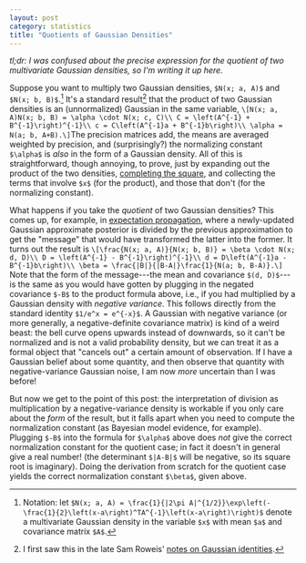 ```yaml
---
layout: post
category: statistics
title: "Quotients of Gaussian Densities"
---
```


*tl;dr: I was confused about the precise expression for
  the quotient of two multivariate Gaussian densities, so I'm writing
 it up here.*

Suppose you want to multiply two Gaussian densities, `$N(x; a,
A)$` and `$N(x; b, B)$`.[^1] It's a
standard result[^2] that the product of two Gaussian densities is
an (unnormalized) Gaussian in the same variable,
`\[N(x; a, A)N(x; b, B) = \alpha \cdot N(x; c, C)\\
C = \left(A^{-1} + B^{-1}\right)^{-1}\\
c = C\left(A^{-1}a + B^{-1}b\right)\\
\alpha = N(a; b, A+B).\]`The precision matrices add, the means are averaged weighted
by precision, and (surprisingly?) the normalizing constant `$\alpha$` is *also* in
the form of a Gaussian density. All of this is straightforward, though annoying, to prove, just by
expanding out the product of the two densities,
[completing the square](https://learnbayes.org/index.php?option=com_content&view=article&id=77:completesquare&catid=83&Itemid=479&showall=&limitstart=1),
and collecting the terms that involve `$x$` (for the product), and those
that don't (for the normalizing constant). 

What happens if you take the *quotient* of two Gaussian densities?
This comes up, for example, in
[expectation propagation](http://research.microsoft.com/en-us/um/people/minka/papers/ep/roadmap.html),
where a newly-updated Gaussian approximate posterior is divided by the previous approximation
to get the "message" that would have transformed the latter into the former. It turns out the result is
`\[\frac{N(x; a, A)}{N(x; b, B)} = \beta \cdot N(x; d, D)\\ D = \left(A^{-1} - B^{-1}\right)^{-1}\\ d = D\left(A^{-1}a - B^{-1}b\right)\\ \beta = \frac{|B|}{|B-A|}\frac{1}{N(a; b, B-A)}.\]`
Note that the form of the message---the mean and covariance
`$(d, D)$`---is the same as you would have gotten by plugging in the negated covariance `$-B$` to the product formula above, i.e., if you had multiplied by a Gaussian density with *negative variance*. This
follows directly from the standard identity `$1/e^x = e^{-x}$`.
A Gaussian with negative variance (or more generally, a negative-definite covariance matrix) is kind of a weird beast: the bell curve opens upwards instead of
downwards, so it can't be normalized and is not a valid probability density, but
we can treat it as a formal object that "cancels out" a certain amount
of observation. If I have a Gaussian belief about some quantity, and
then observe that quantity with negative-variance Gaussian noise, I am
now *more* uncertain than I was before!

But now we get to the point of this post: the interpretation of
division as multiplication by a negative-variance density is workable
if you only care about the *form* of the result, but it falls apart
when you need to compute the normalization constant (as Bayesian
model evidence, for example). Plugging `$-B$` into the
formula for `$\alpha$` above does *not* give the correct normalization
constant for the quotient case; in fact it doesn't in general give a real
number! (the determinant `$|A-B|$` will be negative, so its square root
is imaginary). Doing the derivation from scratch for the quotient case
yields the correct normalization constant `$\beta$`, given above.

[^1]: Notation: let `$N(x; a, A) = \frac{1}{|2\pi A|^{1/2}}\exp\left(-\frac{1}{2}\left(x-a\right)^TA^{-1}\left(x-a\right)\right)$` denote a multivariate Gaussian density in the variable `$x$` with mean `$a$` and covariance matrix `$A$`.
[^2]: I first saw this in the late Sam Roweis' [notes on Gaussian identities](http://www.cs.nyu.edu/~roweis/notes/gaussid.pdf).
